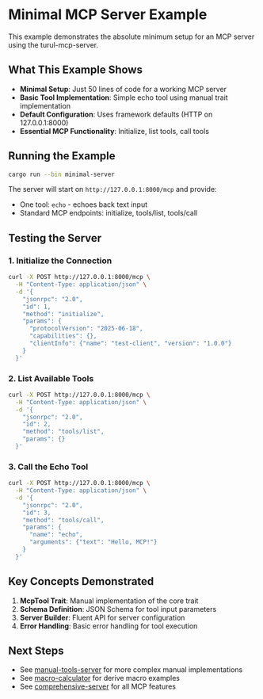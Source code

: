 # Minimal MCP Server Example

This example demonstrates the absolute minimum setup for an MCP server using the turul-mcp-server.

## What This Example Shows

- **Minimal Setup**: Just 50 lines of code for a working MCP server
- **Basic Tool Implementation**: Simple echo tool using manual trait implementation
- **Default Configuration**: Uses framework defaults (HTTP on 127.0.0.1:8000)
- **Essential MCP Functionality**: Initialize, list tools, call tools

## Running the Example

```bash
cargo run --bin minimal-server
```

The server will start on `http://127.0.0.1:8000/mcp` and provide:
- One tool: `echo` - echoes back text input
- Standard MCP endpoints: initialize, tools/list, tools/call

## Testing the Server

### 1. Initialize the Connection
```bash
curl -X POST http://127.0.0.1:8000/mcp \
  -H "Content-Type: application/json" \
  -d '{
    "jsonrpc": "2.0",
    "id": 1,
    "method": "initialize",
    "params": {
      "protocolVersion": "2025-06-18",
      "capabilities": {},
      "clientInfo": {"name": "test-client", "version": "1.0.0"}
    }
  }'
```

### 2. List Available Tools
```bash
curl -X POST http://127.0.0.1:8000/mcp \
  -H "Content-Type: application/json" \
  -d '{
    "jsonrpc": "2.0",
    "id": 2,
    "method": "tools/list",
    "params": {}
  }'
```

### 3. Call the Echo Tool
```bash
curl -X POST http://127.0.0.1:8000/mcp \
  -H "Content-Type: application/json" \
  -d '{
    "jsonrpc": "2.0",
    "id": 3,
    "method": "tools/call",
    "params": {
      "name": "echo",
      "arguments": {"text": "Hello, MCP!"}
    }
  }'
```

## Key Concepts Demonstrated

1. **McpTool Trait**: Manual implementation of the core trait
2. **Schema Definition**: JSON Schema for tool input parameters
3. **Server Builder**: Fluent API for server configuration
4. **Error Handling**: Basic error handling for tool execution

## Next Steps

- See [manual-tools-server](../manual-tools-server) for more complex manual implementations
- See [macro-calculator](../macro-calculator) for derive macro examples  
- See [comprehensive-server](../comprehensive-server) for all MCP features